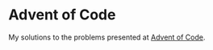 # Advent of Code 
My solutions to the problems presented at [Advent of Code](https://adventofcode.com/).
